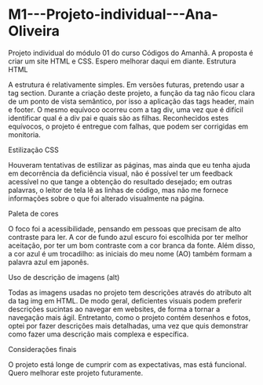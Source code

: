   # M1---Projeto-individual---Ana-Oliveira
Projeto individual do módulo 01 do curso Códigos do Amanhã. A proposta é criar um site HTML e CSS. Espero melhorar daqui em diante.
   Estrutura HTML
   
   A estrutura é relativamente simples. Em versões futuras, pretendo usar a tag section. Durante a criação deste projeto, a função da tag não ficou clara de um ponto de vista semântico, por isso a aplicação das tags header, main e footer. O mesmo equívoco ocorreu com a tag div, uma vez que é difícil identificar qual é a div pai e quais são as filhas. Reconhecidos estes equívocos, o projeto é entregue com falhas, que podem ser corrigidas em monitoria.
   
   Estilização CSS
   
   Houveram tentativas de estilizar as páginas, mas ainda que eu tenha ajuda em decorrência da deficiência visual, não é possível ter um feedback acessível no que tange a obtenção do resultado desejado; em outras palavras, o leitor de tela lê as linhas de código, mas não me fornece informações sobre o que foi alterado visualmente na página.
   
   Paleta de cores
   
   O foco foi a acessibilidade, pensando em pessoas que precisam de alto contraste para ler. A cor de fundo azul escuro foi escolhida por ter melhor aceitação, por ter um bom contraste com a cor branca da fonte. Além disso, a cor azul é um trocadilho: as iniciais do meu nome (AO) também formam a palavra azul em japonês. 
   
   Uso de descrição de imagens (alt)
   
   Todas as imagens usadas no projeto tem descrições através do atributo alt da tag img em HTML. De modo geral, deficientes visuais podem preferir descrições sucintas ao navegar em websites, de forma a tornar a navegação mais ágil. Entretanto, como o projeto contém desenhos e fotos, optei por fazer descrições mais detalhadas, uma vez que quis demonstrar como fazer uma descrição mais complexa e específica.
   
   Considerações finais
   
   O projeto está longe de cumprir com as expectativas, mas está funcional. Quero melhorar este projeto futuramente.  
